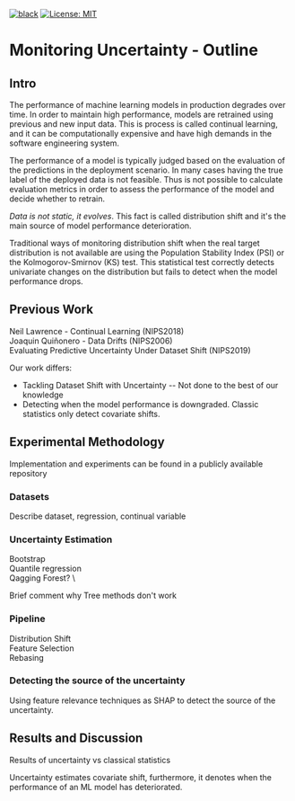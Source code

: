 [![black](https://img.shields.io/badge/code%20style-black-000000.svg?style=plastic)](https://github.com/psf/black)
[![License: MIT](https://img.shields.io/badge/License-MIT-blue.svg?color=g&style=plastic)](https://opensource.org/licenses/MIT)

# Monitoring Uncertainty - Outline

## Intro
The performance of machine learning models in production degrades over time.
In order to maintain high performance, models are retrained using previous and new input data. 
This is process is called continual learning, and it can be computationally expensive and have high demands in the software engineering system.

The performance of a model is typically judged based on the evaluation of the predictions in the deployment scenario. 
In many cases having the true label of the deployed data is not feasible. Thus is not possible to calculate evaluation metrics in order to assess the performance of the model and decide whether to retrain.

*Data is not static, it evolves*.
This fact is called distribution shift and it's the main source of model performance deterioration. 

Traditional ways of monitoring distribution shift when the real target distribution is not available are using the
Population Stability Index (PSI) or the Kolmogorov-Smirnov (KS) test. This statistical test correctly detects univariate changes
on the distribution but fails to detect when the model performance drops.

## Previous Work
Neil Lawrence - Continual Learning (NIPS2018) \
Joaquin Quiñonero - Data Drifts (NIPS2006) \
Evaluating Predictive Uncertainty Under Dataset Shift (NIPS2019)

Our work differs:
 - Tackling Dataset Shift with Uncertainty -- Not done to the best of our knowledge
 - Detecting when the model performance is downgraded. Classic statistics only detect covariate shifts.

## Experimental Methodology
Implementation and experiments can be found in a publicly available repository

### Datasets
Describe dataset, regression, continual variable

### Uncertainty Estimation
Bootstrap \
Quantile regression \
Qagging Forest? \


Brief comment why Tree methods don't work
### Pipeline
Distribution Shift \
Feature Selection \
Rebasing

### Detecting the source of the uncertainty

Using feature relevance techniques as SHAP to detect the source of the uncertainty.
## Results and Discussion
Results of uncertainty vs classical statistics

Uncertainty estimates covariate shift, furthermore, it denotes when the performance of an ML model has deteriorated.
